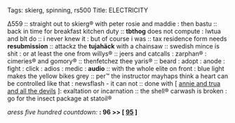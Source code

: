Tags: skierg, spinning, rs500
Title: ELECTRICITY
  
∆559 :: straight out to skierg® with peter rosie and maddie : then bastu :: back in time for breakfast kitchen duty :: **tbthog** does not compute : lwtua and blt do :: i never knew it : but of course i was :: tax residence form needs **resubmission** :: attackz the **tujahäck** with a chainsaw :: swedish mince is shit : or at least the one from willys® :: jeers and catcalls : zarphan® : cimeries® and gomory® :: thenfetchez thee yaris® :: beard : adopt : anode : fight : click : adios : medic : **audio** :: with the whole elite on front : blue light makes the yellow bikes grey :: per™ the instructor mayhaps think a heart can be controlled like that : newsflash - it can not :: done with [ [annie and trua and all the devils](https://www.goodreads.com/book/show/124926294-shaken-loose) ]: exaltation or incarnation :: the shell® carwash is broken : go for the insect package at statoil®  

_aress five hundred countdown:_ **: 96 >> [ [95](https://www.allmusic.com/album/take-care-mw0002222795) ]**  
